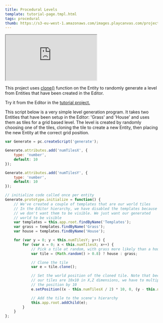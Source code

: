 ```yaml
---
title: Procedural Levels
template: tutorial-page.tmpl.html
tags: procedural
thumb: https://s3-eu-west-1.amazonaws.com/images.playcanvas.com/projects/12/405864/A3MSWE-image-75.jpg
---
```


<iframe src="https://playcanv.as/p/smskdMrk/"></iframe>

This project uses [clone()][1] function on the Entity to randomly generate a level from Entities that have been created in the Editor.

Try it from the Editor in the [tutorial project.][2]

This script below is a very simple level generation program. It takes two Entities that have been setup in the Editor: 'Grass' and 'House' and uses them as tiles for a grid based level. The level is created by randomly choosing one of the tiles, cloning the tile to create a new Entity, then placing the new Entity at the correct grid position.

```javascript
var Generate = pc.createScript('generate');

Generate.attributes.add('numTilesX', {
    type: 'number',
    default: 10
});

Generate.attributes.add('numTilesY', {
    type: 'number',
    default: 10
});

// initialize code called once per entity
Generate.prototype.initialize = function() {
    // We've created a couple of templates that are our world tiles
    // In the Editor hierarchy, we have disabled the templates because
    // we don't want them to be visible. We just want our generated
    // world to be visible
    var templates = this.app.root.findByName('Templates');
    var grass = templates.findByName('Grass');
    var house = templates.findByName('House');

    for (var y = 0; y < this.numTilesY; y++) {
        for (var x = 0; x < this.numTilesX; x++) {
            // Pick a tile at random, with grass more likely than a house
            var tile = (Math.random() > 0.8) ? house : grass;

            // Clone the tile
            var e = tile.clone();

            // Set the world position of the cloned tile. Note that because
            // our tiles are 10x10 in X,Z dimensions, we have to multiply
            // the position by 10
            e.setPosition((x - this.numTilesX / 2) * 10, 0, (y - this.numTilesX / 2) * 10);

            // Add the tile to the scene's hierarchy
            this.app.root.addChild(e);
        }
    }
};
```

[1]: /api/pc.Entity.html#clone
[2]: https://playcanvas.com/project/405864
